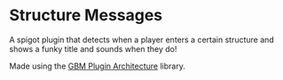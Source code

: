 # Structure Messages
A spigot plugin that detects when a player enters a certain structure and shows a funky title and sounds when they do!

Made using the [GBM Plugin Architecture](https://github.com/IsGabriellaCurious/GBMPluginArchitecture/) library.
